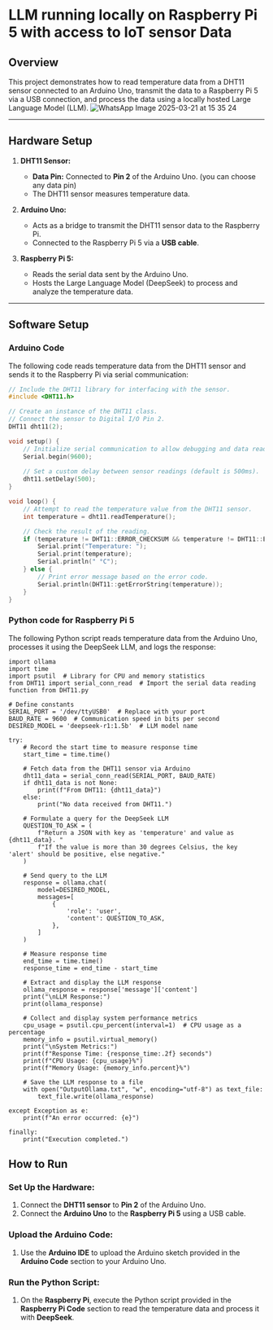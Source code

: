 # LLM running locally on Raspberry Pi 5 with access to IoT sensor Data

## Overview

This project demonstrates how to read temperature data from a DHT11 sensor connected to an Arduino Uno, transmit the data to a Raspberry Pi 5 via a USB connection, and process the data using a locally hosted Large Language Model (LLM).
![WhatsApp Image 2025-03-21 at 15 35 24](https://github.com/user-attachments/assets/fc2a0424-7413-436f-b1e8-a533815aeb6c)


---

## Hardware Setup

1. **DHT11 Sensor:**
   - **Data Pin:** Connected to **Pin 2** of the Arduino Uno. (you can choose any data pin)
   - The DHT11 sensor measures temperature data.

2. **Arduino Uno:**
   - Acts as a bridge to transmit the DHT11 sensor data to the Raspberry Pi.
   - Connected to the Raspberry Pi 5 via a **USB cable**. 

3. **Raspberry Pi 5:**
   - Reads the serial data sent by the Arduino Uno.
   - Hosts the Large Language Model (DeepSeek) to process and analyze the temperature data.

---

## Software Setup

### Arduino Code

The following code reads temperature data from the DHT11 sensor and sends it to the Raspberry Pi via serial communication:

```cpp
// Include the DHT11 library for interfacing with the sensor.
#include <DHT11.h>

// Create an instance of the DHT11 class.
// Connect the sensor to Digital I/O Pin 2.
DHT11 dht11(2);

void setup() {
    // Initialize serial communication to allow debugging and data readout.
    Serial.begin(9600);
    
    // Set a custom delay between sensor readings (default is 500ms).
    dht11.setDelay(500);
}

void loop() {
    // Attempt to read the temperature value from the DHT11 sensor.
    int temperature = dht11.readTemperature();

    // Check the result of the reading.
    if (temperature != DHT11::ERROR_CHECKSUM && temperature != DHT11::ERROR_TIMEOUT) {
        Serial.print("Temperature: ");
        Serial.print(temperature);
        Serial.println(" °C");
    } else {
        // Print error message based on the error code.
        Serial.println(DHT11::getErrorString(temperature));
    }
}

```

### Python code for Raspberry Pi 5
The following Python script reads temperature data from the Arduino Uno, processes it using the DeepSeek LLM, and logs the response:

```python3
import ollama
import time
import psutil  # Library for CPU and memory statistics
from DHT11 import serial_conn_read  # Import the serial data reading function from DHT11.py

# Define constants
SERIAL_PORT = '/dev/ttyUSB0'  # Replace with your port
BAUD_RATE = 9600  # Communication speed in bits per second
DESIRED_MODEL = 'deepseek-r1:1.5b'  # LLM model name

try:
    # Record the start time to measure response time
    start_time = time.time()

    # Fetch data from the DHT11 sensor via Arduino
    dht11_data = serial_conn_read(SERIAL_PORT, BAUD_RATE)
    if dht11_data is not None:
        print(f"From DHT11: {dht11_data}")
    else:
        print("No data received from DHT11.")

    # Formulate a query for the DeepSeek LLM
    QUESTION_TO_ASK = (
        f"Return a JSON with key as 'temperature' and value as {dht11_data}. "
        f"If the value is more than 30 degrees Celsius, the key 'alert' should be positive, else negative."
    )

    # Send query to the LLM
    response = ollama.chat(
        model=DESIRED_MODEL,
        messages=[
            {
                'role': 'user',
                'content': QUESTION_TO_ASK,
            },
        ]
    )

    # Measure response time
    end_time = time.time()
    response_time = end_time - start_time

    # Extract and display the LLM response
    ollama_response = response['message']['content']
    print("\nLLM Response:")
    print(ollama_response)

    # Collect and display system performance metrics
    cpu_usage = psutil.cpu_percent(interval=1)  # CPU usage as a percentage
    memory_info = psutil.virtual_memory()
    print("\nSystem Metrics:")
    print(f"Response Time: {response_time:.2f} seconds")
    print(f"CPU Usage: {cpu_usage}%")
    print(f"Memory Usage: {memory_info.percent}%")

    # Save the LLM response to a file
    with open("OutputOllama.txt", "w", encoding="utf-8") as text_file:
        text_file.write(ollama_response)

except Exception as e:
    print(f"An error occurred: {e}")

finally:
    print("Execution completed.")

```
## How to Run

### Set Up the Hardware:
1. Connect the **DHT11 sensor** to **Pin 2** of the Arduino Uno.
2. Connect the **Arduino Uno** to the **Raspberry Pi 5** using a USB cable.

### Upload the Arduino Code:
1. Use the **Arduino IDE** to upload the Arduino sketch provided in the **Arduino Code** section to your Arduino Uno.

### Run the Python Script:
1. On the **Raspberry Pi**, execute the Python script provided in the **Raspberry Pi Code** section to read the temperature data and process it with **DeepSeek**.

